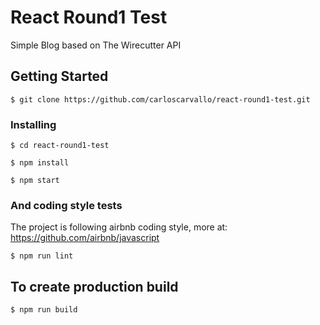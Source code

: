 # React Round1 Test

Simple Blog based on The Wirecutter API

## Getting Started

```
$ git clone https://github.com/carloscarvallo/react-round1-test.git
```

### Installing
```
$ cd react-round1-test
```

```
$ npm install
```

```
$ npm start
```

### And coding style tests

The project is following airbnb coding style, more at: https://github.com/airbnb/javascript

```
$ npm run lint
```

## To create production build

```
$ npm run build
```